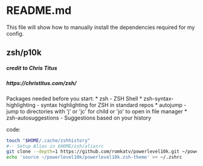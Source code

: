 <h1>README.md</h1>
This file will show how to manually install the dependencies required for my config.


## zsh/p10k
<h5>credit to Chris Titus</h5>
<h5>https://christitus.com/zsh/</h5>

<p>
Packages needed before you start:
* zsh - ZSH Shell
* zsh-syntax-highlighting - syntax highlighting for ZSH in standard repos
* autojump - jump to directories with 'j' or 'jc' for child or 'jo' to open in file manager 
* zsh-autosuggestions - Suggestions based on your history

code:
  ```sh
  touch "$HOME/.cache/zshhistory"
  #-- Setup Alias in $HOME/zsh/aliasrc
  git clone --depth=1 https://github.com/romkatv/powerlevel10k.git ~/powerlevel10k
  echo 'source ~/powerlevel10k/powerlevel10k.zsh-theme' >> ~/.zshrc
  ```
</p>
